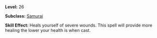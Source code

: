 <!-- TITLE: Skill: Last Hope -->
<!-- SUBTITLE:  -->

**Level:** 26

**Subclass:** [Samurai](samurai)

**Skill Effect:** Heals yourself of severe wounds.  This spell will provide more healing the lower your health is when cast.